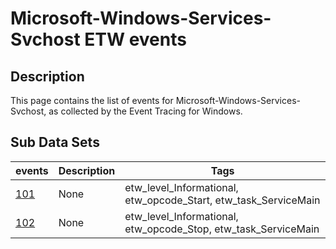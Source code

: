# Microsoft-Windows-Services-Svchost ETW events

## Description
This page contains the list of events for Microsoft-Windows-Services-Svchost, as collected by the Event Tracing for Windows.

## Sub Data Sets
|events|Description|Tags|
|---|---|---|
|[101](events/event-101.md)|None|etw_level_Informational, etw_opcode_Start, etw_task_ServiceMain|
|[102](events/event-102.md)|None|etw_level_Informational, etw_opcode_Stop, etw_task_ServiceMain|
